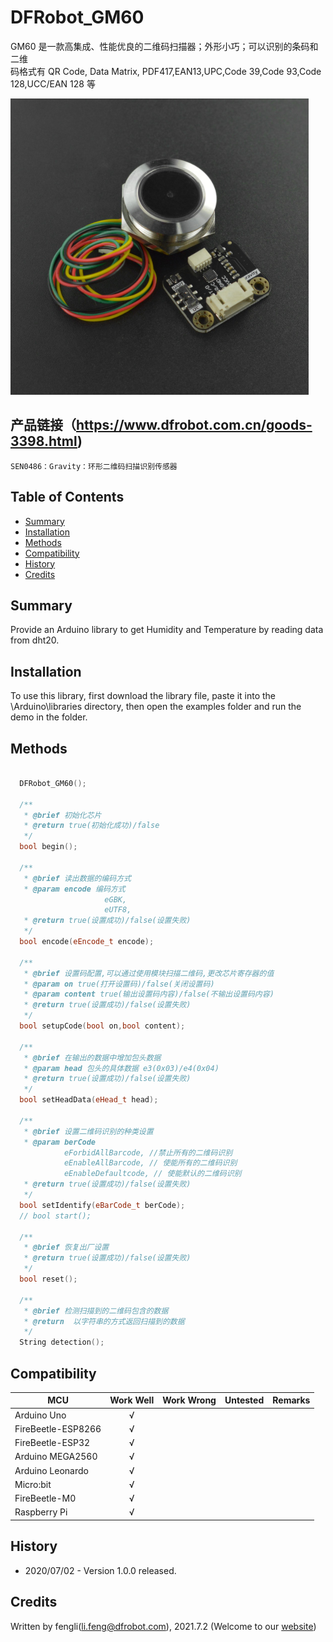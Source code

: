 # DFRobot_GM60

GM60 是一款高集成、性能优良的二维码扫描器；外形小巧；可以识别的条码和二维<br>
码格式有 QR Code, Data Matrix, PDF417,EAN13,UPC,Code 39,Code 93,Code<br>
 128,UCC/EAN 128 等<br>

![Product Image](./resources/images/SEN0486.png)

## 产品链接（https://www.dfrobot.com.cn/goods-3398.html)
    SEN0486：Gravity：环形二维码扫描识别传感器
## Table of Contents

* [Summary](#summary)
* [Installation](#installation)
* [Methods](#methods)
* [Compatibility](#compatibility)
* [History](#history)
* [Credits](#credits)

## Summary


Provide an Arduino library to get Humidity and Temperature by reading data from dht20.

## Installation

To use this library, first download the library file, paste it into the \Arduino\libraries directory, then open the examples folder and run the demo in the folder.

## Methods
```C++

  DFRobot_GM60();
  
  /**
   * @brief 初始化芯片
   * @return true(初始化成功)/false
   */
  bool begin();
  
  /**
   * @brief 读出数据的编码方式
   * @param encode 编码方式
                     eGBK,
                     eUTF8,
   * @return true(设置成功)/false(设置失败)
   */
  bool encode(eEncode_t encode);
  
  /**
   * @brief 设置码配置,可以通过使用模块扫描二维码,更改芯片寄存器的值
   * @param on true(打开设置码)/false(关闭设置码)
   * @param content true(输出设置码内容)/false(不输出设置码内容)
   * @return true(设置成功)/false(设置失败)
   */
  bool setupCode(bool on,bool content);
  
  /**
   * @brief 在输出的数据中增加包头数据
   * @param head 包头的具体数据 e3(0x03)/e4(0x04)
   * @return true(设置成功)/false(设置失败)
   */
  bool setHeadData(eHead_t head);
  
  /**
   * @brief 设置二维码识别的种类设置
   * @param berCode 
            eForbidAllBarcode, //禁止所有的二维码识别
            eEnableAllBarcode, // 使能所有的二维码识别
            eEnableDefaultcode, // 使能默认的二维码识别
   * @return true(设置成功)/false(设置失败)
   */
  bool setIdentify(eBarCode_t berCode);
  // bool start();
  
  /**
   * @brief 恢复出厂设置
   * @return true(设置成功)/false(设置失败)
   */
  bool reset();
  
  /**
   * @brief 检测扫描到的二维码包含的数据
   * @return  以字符串的方式返回扫描到的数据
   */
  String detection();
```

## Compatibility

MCU                | Work Well    | Work Wrong   | Untested    | Remarks
------------------ | :----------: | :----------: | :---------: | -----
Arduino Uno        |      √       |              |             | 
FireBeetle-ESP8266        |      √       |              |             | 
FireBeetle-ESP32        |      √       |              |             | 
Arduino MEGA2560        |      √       |              |             | 
Arduino Leonardo|      √       |              |             | 
Micro:bit        |      √       |              |             | 
FireBeetle-M0        |      √       |              |             | 
Raspberry Pi      |      √       |              |             | 


## History

- 2020/07/02 - Version 1.0.0 released.

## Credits

Written by fengli(li.feng@dfrobot.com), 2021.7.2 (Welcome to our [website](https://www.dfrobot.com/))





